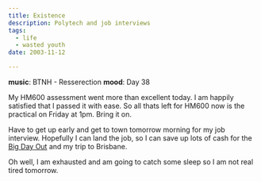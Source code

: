 ```yaml
---
title: Existence
description: Polytech and job interviews
tags:
  - life
  - wasted youth
date: 2003-11-12

---
```


**music**: BTNH - Resserection
**mood**: Day 38

My HM600 assessment went more than excellent today. I am happily  satisfied that I passed it with ease. So all thats left for HM600 now is the practical on Friday at 1pm. Bring it on.

Have to get up  early and get to town tomorrow morning for my job interview. Hopefully I can land the job, so I can save up lots of cash for the [Big Day Out](https://web.archive.org/web/20031119054153/http://www.bigdayout.co.nz/) and my trip to Brisbane.

Oh well, I am exhausted and am going to catch some sleep so I am not real tired tomorrow.